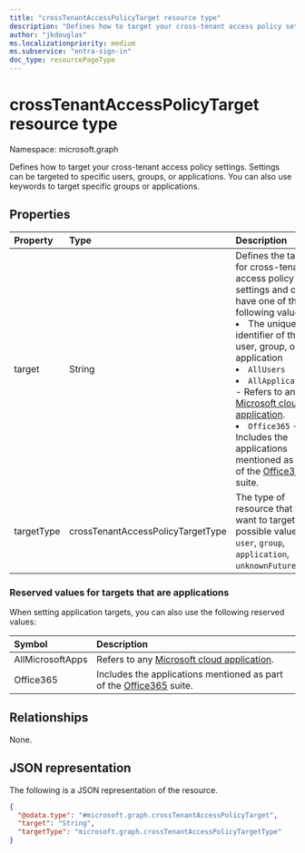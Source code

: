 ```yaml
---
title: "crossTenantAccessPolicyTarget resource type"
description: "Defines how to target your cross-tenant access policy settings. Settings can be targeted to specific users, groups, or applications."
author: "jkdouglas"
ms.localizationpriority: medium
ms.subservice: "entra-sign-in"
doc_type: resourcePageType
---
```


# crossTenantAccessPolicyTarget resource type

Namespace: microsoft.graph

Defines how to target your cross-tenant access policy settings. Settings can be targeted to specific users, groups, or applications. You can also use keywords to target specific groups or applications.

## Properties

|Property|Type|Description|
|:---|:---|:---|
| target | String | Defines the target for cross-tenant access policy settings and can have one of the following values: <li> The unique identifier of the user, group, or application <li> `AllUsers` <li> `AllApplications` - Refers to any [Microsoft cloud application](/azure/active-directory/conditional-access/concept-conditional-access-cloud-apps#microsoft-cloud-applications). <li> `Office365` - Includes the applications mentioned as part of the [Office365](/azure/active-directory/conditional-access/concept-conditional-access-cloud-apps#office-365) suite. |
| targetType | crossTenantAccessPolicyTargetType | The type of resource that you want to target. The possible values are: `user`, `group`, `application`, `unknownFutureValue`. |

### Reserved values for targets that are applications

When setting application targets, you can also use the following reserved values:

| Symbol | Description |
|:---|:---|
| AllMicrosoftApps | Refers to any [Microsoft cloud application](/azure/active-directory/conditional-access/concept-conditional-access-cloud-apps#microsoft-cloud-applications). |
| Office365 | Includes the applications mentioned as part of the [Office365](/azure/active-directory/conditional-access/concept-conditional-access-cloud-apps#office-365) suite. |

## Relationships

None.

## JSON representation

The following is a JSON representation of the resource.
<!-- {
  "blockType": "resource",
  "@odata.type": "microsoft.graph.crossTenantAccessPolicyTarget"
}
-->

``` json
{
  "@odata.type": "#microsoft.graph.crossTenantAccessPolicyTarget",
  "target": "String",
  "targetType": "microsoft.graph.crossTenantAccessPolicyTargetType"
}
```
